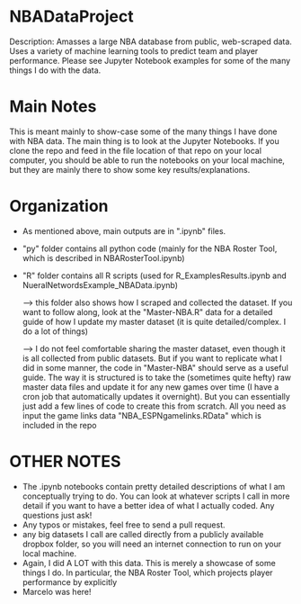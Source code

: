 # NBADataProject
Description: Amasses a large NBA database from public, web-scraped data. Uses a variety of machine learning tools to predict team and player performance. Please see Jupyter Notebook examples for some of the many things I do with the data.

# Main Notes
This is meant mainly to show-case some of the many things I have done with NBA data. The main thing is to look at the Jupyter Notebooks. If you clone the repo and feed in the file location of that repo on your local computer, you should be able to run the notebooks on your local machine, but they are mainly there to show some key results/explanations.

# Organization
- As mentioned above, main outputs are in ".ipynb" files.
- "py" folder contains all python code (mainly for the NBA Roster Tool, which is described in NBARosterTool.ipynb)
- "R" folder contains all R scripts (used for R_ExamplesResults.ipynb and NueralNetwordsExample_NBAData.ipynb)
     
     --> this folder also shows how I scraped and collected the dataset. If you want to follow along, look at the "Master-NBA.R"
     data for a detailed guide of how I update my master dataset (it is quite detailed/complex. I do a lot of things)
     
     --> I do not feel comfortable sharing the master dataset, even though it is all collected from public datasets. But if you want
     to replicate what I did in some manner, the code in "Master-NBA" should serve as a useful guide. The way it is structured is to take the (sometimes
     quite hefty) raw master data files and update it for any new games over time (I have a cron job that automatically updates it overnight). But you 
     can essentially just add a few lines of code to create this from scratch. All you need as input the game links data "NBA_ESPNgamelinks.RData"
     which is included in the repo


# OTHER NOTES
- The .ipynb notebooks contain pretty detailed descriptions of what I am conceptually trying to do. You can look at whatever scripts I call in more detail if you want
to have a better idea of what I actually coded. Any questions just ask!
- Any typos or mistakes, feel free to send a pull request.
- any big datasets I call are called directly from a publicly available dropbox folder, so you will need an internet connection to run on your local machine.
- Again, I did A LOT with this data. This is merely a showcase of some things I do. In particular, the NBA Roster Tool, which projects player performance
by explicitly
- Marcelo was here!
